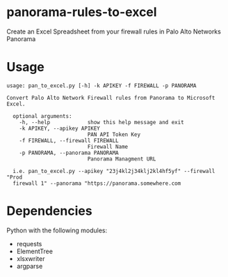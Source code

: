 panorama-rules-to-excel
=======================

Create an Excel Spreadsheet from your firewall rules in Palo Alto Networks Panorama

Usage
=====
    usage: pan_to_excel.py [-h] -k APIKEY -f FIREWALL -p PANORAMA
    
    Convert Palo Alto Network Firewall rules from Panorama to Microsoft Excel.
      
      optional arguments:
        -h, --help            show this help message and exit
        -k APIKEY, --apikey APIKEY
                              PAN API Token Key
        -f FIREWALL, --firewall FIREWALL
                              Firewall Name
        -p PANORAMA, --panorama PANORAMA
                              Panorama Managment URL
      
      i.e. pan_to_excel.py --apikey "23j4kl2j34klj2kl4hf5yf" --firewall "Prod
      firewall 1" --panorama "https://panorama.somewhere.com

Dependencies
============
Python with the following modules:

* requests
* ElementTree
* xlsxwriter
* argparse

